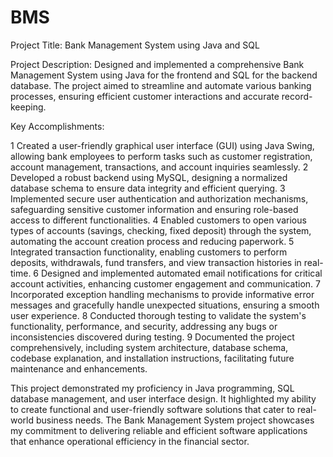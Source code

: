 # BMS
Project Title: Bank Management System using Java and SQL

Project Description:
Designed and implemented a comprehensive Bank Management System using Java for the frontend and SQL for the backend database. The project aimed to streamline and automate various banking processes, ensuring efficient customer interactions and accurate record-keeping.

Key Accomplishments:

1 Created a user-friendly graphical user interface (GUI) using Java Swing, allowing bank employees to perform tasks such as customer registration, account management, transactions, and account inquiries seamlessly.
2 Developed a robust backend using MySQL, designing a normalized database schema to ensure data integrity and efficient querying.
3 Implemented secure user authentication and authorization mechanisms, safeguarding sensitive customer information and ensuring role-based access to different functionalities.
4 Enabled customers to open various types of accounts (savings, checking, fixed deposit) through the system, automating the account creation process and reducing paperwork.
5 Integrated transaction functionality, enabling customers to perform deposits, withdrawals, fund transfers, and view transaction histories in real-time.
6 Designed and implemented automated email notifications for critical account activities, enhancing customer engagement and communication.
7 Incorporated exception handling mechanisms to provide informative error messages and gracefully handle unexpected situations, ensuring a smooth user experience.
8 Conducted thorough testing to validate the system's functionality, performance, and security, addressing any bugs or inconsistencies discovered during testing.
9 Documented the project comprehensively, including system architecture, database schema, codebase explanation, and installation instructions, facilitating future maintenance and enhancements.

This project demonstrated my proficiency in Java programming, SQL database management, and user interface design. It highlighted my ability to create functional and user-friendly software solutions that cater to real-world business needs. The Bank Management System project showcases my commitment to delivering reliable and efficient software applications that enhance operational efficiency in the financial sector.




